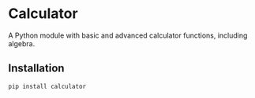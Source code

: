 # Calculator

A Python module with basic and advanced calculator functions, including algebra.

## Installation
```bash
pip install calculator
